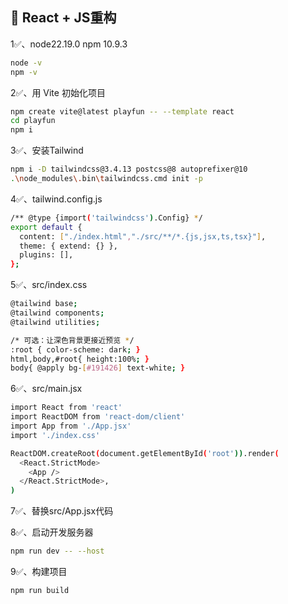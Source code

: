 ## 📌 React + JS重构

1✅、node22.19.0 npm 10.9.3
```bash
node -v
npm -v
```

2✅、用 Vite 初始化项目
```bash
npm create vite@latest playfun -- --template react
cd playfun
npm i
```

3✅、安装Tailwind
```bash
npm i -D tailwindcss@3.4.13 postcss@8 autoprefixer@10
.\node_modules\.bin\tailwindcss.cmd init -p
```

4✅、tailwind.config.js
```bash
/** @type {import('tailwindcss').Config} */
export default {
  content: ["./index.html","./src/**/*.{js,jsx,ts,tsx}"],
  theme: { extend: {} },
  plugins: [],
};
```

5✅、src/index.css
```bash
@tailwind base;
@tailwind components;
@tailwind utilities;

/* 可选：让深色背景更接近预览 */
:root { color-scheme: dark; }
html,body,#root{ height:100%; }
body{ @apply bg-[#191426] text-white; }
```

6✅、src/main.jsx
```bash
import React from 'react'
import ReactDOM from 'react-dom/client'
import App from './App.jsx'
import './index.css'

ReactDOM.createRoot(document.getElementById('root')).render(
  <React.StrictMode>
    <App />
  </React.StrictMode>,
)
```

7✅、替换src/App.jsx代码

8✅、启动开发服务器
```bash
npm run dev -- --host
```

9✅、构建项目
```bash
npm run build
```
